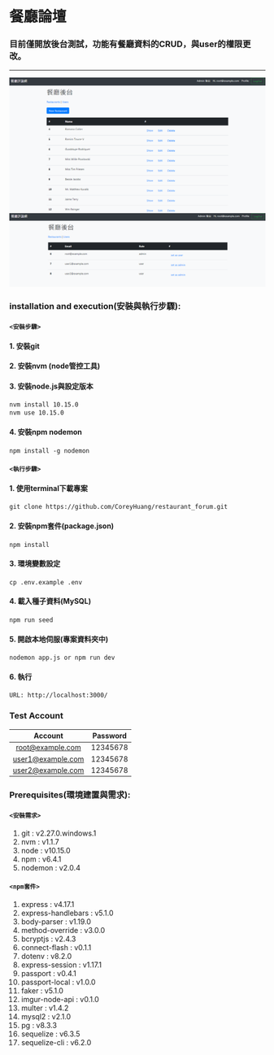 # 餐廳論壇
### 目前僅開放後台測試，功能有餐廳資料的CRUD，與user的權限更改。

---
![image](https://github.com/CoreyHuang/restaurant_forum/blob/master/restaurant_page.png)
![image](https://github.com/CoreyHuang/restaurant_forum/blob/master/user_page.png)

### installation and execution(安裝與執行步驟):
#### `<安裝步驟>`
#### 1. 安裝git
#### 2. 安裝nvm (node管控工具)
#### 3. 安裝node.js與設定版本
```
nvm install 10.15.0
nvm use 10.15.0
```
#### 4. 安裝npm nodemon
```
npm install -g nodemon
```

#### `<執行步驟>`
#### 1. 使用terminal下載專案
```
git clone https://github.com/CoreyHuang/restaurant_forum.git
```
#### 2. 安裝npm套件(package.json)
```
npm install
```
#### 3. 環境變數設定
```
cp .env.example .env
```
#### 4. 載入種子資料(MySQL)
```
npm run seed
```
#### 5. 開啟本地伺服(專案資料夾中)
```
nodemon app.js or npm run dev
```
#### 6. 執行
```
URL: http://localhost:3000/
```

### Test Account
|Account|Password|
|:-----:|:------:|
|root@example.com|12345678|
|user1@example.com|12345678|
|user2@example.com|12345678|


### Prerequisites(環境建置與需求):
#### `<安裝需求>`
 1. git : v2.27.0.windows.1
 2. nvm : v1.1.7
 3. node : v10.15.0
 4. npm : v6.4.1
 5. nodemon : v2.0.4
#### `<npm套件>`
 1. express : v4.17.1
 2. express-handlebars : v5.1.0
 3. body-parser : v1.19.0
 4. method-override : v3.0.0
 5. bcryptjs : v2.4.3
 6. connect-flash : v0.1.1
 7. dotenv : v8.2.0
 8. express-session : v1.17.1
 9. passport : v0.4.1
 10. passport-local : v1.0.0
 11. faker : v5.1.0
 12. imgur-node-api : v0.1.0
 13. multer : v1.4.2
 14. mysql2 : v2.1.0
 15. pg : v8.3.3
 16. sequelize : v6.3.5
 17. sequelize-cli : v6.2.0